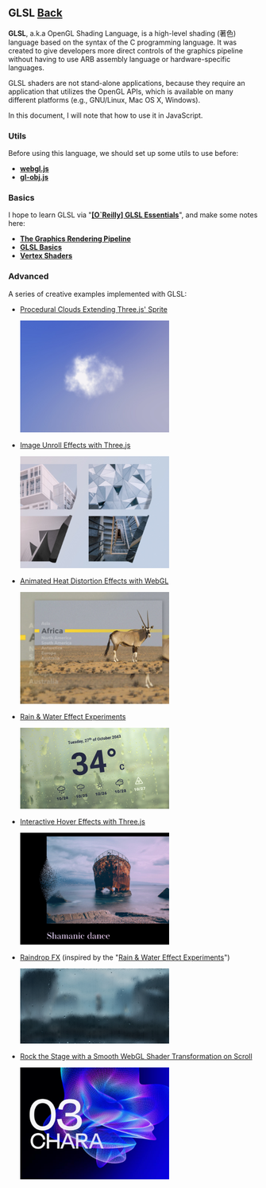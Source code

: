 ## GLSL [Back](./../webgl.md)

**GLSL**, a.k.a OpenGL Shading Language, is a high-level shading (著色) language based on the syntax of the C programming language. It was created to give developers more direct controls of the graphics pipeline without having to use ARB assembly language or hardware-specific languages.

GLSL shaders are not stand-alone applications, because they require an application that utilizes the OpenGL APIs, which is available on many different platforms (e.g., GNU/Linux, Mac OS X, Windows).

In this document, I will note that how to use it in JavaScript.

### Utils

Before using this language, we should set up some utils to use before:

- [**webgl.js**](./webgl_js/webgl_js.md)
- [**gl-obj.js**](./gl_obj_js/gl_obj_js.md)

### Basics

I hope to learn GLSL via "[**\[O`Reilly\] GLSL Essentials**](https://www.oreilly.com/library/view/glsl-essentials/9781849698009/)", and make some notes here:

- [**The Graphics Rendering Pipeline**](./graphic_rendering_pipeline/graphic_rendering_pipeline.md)
- [**GLSL Basics**](./glsl_basics/glsl_basics.md)
- [**Vertex Shaders**](./vertex_shaders/vertex_shaders.md)

### Advanced

A series of creative examples implemented with GLSL:

- [Procedural Clouds Extending Three.js' Sprite](https://github.com/dghez/THREEJS_Procedural-clouds)

    <a href="http://tympanus.net/Tutorials/ProceduralClouds/" target="_blank"><img src="./images/1.jpeg" width="300px" /></a>

- [Image Unroll Effects with Three.js](https://github.com/akella/UnrollingImages)

    <a href="https://tympanus.net/Development/UnrollingImages/" target="_blank"><img src="./images/2.jpeg" width="300px" /></a>

- [Animated Heat Distortion Effects with WebGL](https://github.com/lbebber/HeatDistortionEffect)

    <a href="http://tympanus.net/Tutorials/HeatDistortionEffect/" target="_blank"><img src="./images/3.jpg" width="300px" /></a>

- [Rain & Water Effect Experiments](https://github.com/codrops/RainEffect)

    <a href="http://tympanus.net/Development/RainEffect/" target="_blank"><img src="./images/4.jpg" width="300px" /></a>

- [Interactive Hover Effects with Three.js](https://github.com/akella/webgl-mouseover-effects)

    <a href="https://tympanus.net/Tutorials/webgl-mouseover-effects/step3.html" target="_blank"><img src="./images/5.jpeg" width="300px" /></a>

- [Raindrop FX](https://github.com/SardineFish/raindrop-fx) (inspired by the "[Rain & Water Effect Experiments](https://github.com/codrops/RainEffect)")

    <a href="https://lab.sardinefish.com/rain/" target="_blank"><img src="./images/6.png" width="300px" /></a>

- [Rock the Stage with a Smooth WebGL Shader Transformation on Scroll](https://github.com/Faboolea/shaders-on-scroll)

    <a href="https://tympanus.net/Tutorials/ShadersOnScroll/" target="_blank"><img src="./images/7.jpg" width="300px" /></a>
